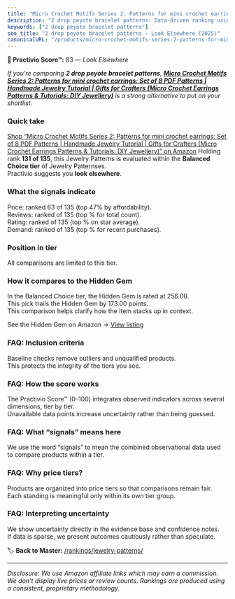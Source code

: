 ```yaml
---
title: "Micro Crochet Motifs Series 2: Patterns for mini crochet earrings: Set of 8 PDF Patterns | Handmade Jewelry Tutorial | Gifts for Crafters (Micro Crochet Earrings Patterns & Tutorials: DIY Jewellery)"
description: "2 drop peyote bracelet patterns: Data-driven ranking using the Practivio Score™. Positioned by quality, value, demand, findability, momentum."
keywords: ["2 drop peyote bracelet patterns"]
seo_title: "2 drop peyote bracelet patterns — Look Elsewhere (2025)"
canonicalURL: "/products/micro-crochet-motifs-series-2-patterns-for-mini-crochet-earrings-set-of-8-pdf-patterns-handmade-jewelry-tutorial-gifts-for-crafters-micro-crochet-earrings-patterns-tutorials-diy-jewellery-B0FJM6PQCX/"
---
```


**🚫 Practivio Score™:** 83 — _Look Elsewhere_


*If you're comparing **2 drop peyote bracelet patterns**, **[Micro Crochet Motifs Series 2: Patterns for mini crochet earrings: Set of 8 PDF Patterns | Handmade Jewelry Tutorial | Gifts for Crafters (Micro Crochet Earrings Patterns & Tutorials: DIY Jewellery)](https://www.amazon.com/dp/B0FJM6PQCX?tag=practivio-20)** is a strong alternative to put on your shortlist.*
### Quick take
[Shop “Micro Crochet Motifs Series 2: Patterns for mini crochet earrings: Set of 8 PDF Patterns | Handmade Jewelry Tutorial | Gifts for Crafters (Micro Crochet Earrings Patterns & Tutorials: DIY Jewellery)” on Amazon](https://www.amazon.com/dp/B0FJM6PQCX?tag=practivio-20)
Holding rank **131 of 135**, this Jewelry Patterns is evaluated within the **Balanced Choice tier** of Jewelry Patternses.  
Practivio suggests you **look elsewhere**.

### What the signals indicate
Price: ranked 63 of 135 (top 47% by affordability).  
Reviews: ranked  of 135 (top % for total count).  
Rating: ranked  of 135 (top % on star average).  
Demand: ranked  of 135 (top % for recent purchases).

### Position in tier
All comparisons are limited to this tier.

### How it compares to the Hidden Gem
In the Balanced Choice tier, the Hidden Gem is rated at 256.00.  
This pick trails the Hidden Gem by 173.00 points.  
This comparison helps clarify how the item stacks up in context.  

See the Hidden Gem on Amazon → [View listing](https://www.amazon.com/dp/B00JTTF3KU?tag=practivio-20)

### FAQ: Inclusion criteria
Baseline checks remove outliers and unqualified products.  
This protects the integrity of the tiers you see.

### FAQ: How the score works
The Practivio Score™ (0–100) integrates observed indicators across several dimensions, tier by tier.  
Unavailable data points increase uncertainty rather than being guessed.

### FAQ: What “signals” means here
We use the word “signals” to mean the combined observational data used to compare products within a tier.

### FAQ: Why price tiers?
Products are organized into price tiers so that comparisons remain fair.  
Each standing is meaningful only within its own tier group.

### FAQ: Interpreting uncertainty
We show uncertainty directly in the evidence base and confidence notes.  
If data is sparse, we present outcomes cautiously rather than speculate.


🏷️ **Back to Master:** [/rankings/jewelry-patterns/](/rankings/jewelry-patterns/)

---
_Disclosure: We use Amazon affiliate links which may earn a commission. We don’t display live prices or review counts. Rankings are produced using a consistent, proprietary methodology._
